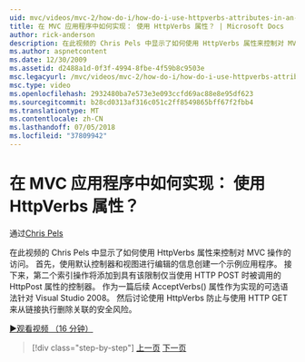 ```yaml
---
uid: mvc/videos/mvc-2/how-do-i/how-do-i-use-httpverbs-attributes-in-an-mvc-application
title: 在 MVC 应用程序中如何实现： 使用 HttpVerbs 属性？ | Microsoft Docs
author: rick-anderson
description: 在此视频的 Chris Pels 中显示了如何使用 HttpVerbs 属性来控制对 MVC 操作的访问。 首先，使用默认共同创建示例应用程序...
ms.author: aspnetcontent
ms.date: 12/30/2009
ms.assetid: d2488a1d-0f3f-4994-8fbe-4f59b8c9503e
msc.legacyurl: /mvc/videos/mvc-2/how-do-i/how-do-i-use-httpverbs-attributes-in-an-mvc-application
msc.type: video
ms.openlocfilehash: 2932480ba7e573e3e093ccfd69ac88e8e95df623
ms.sourcegitcommit: b28cd0313af316c051c2ff8549865bff67f2fbb4
ms.translationtype: MT
ms.contentlocale: zh-CN
ms.lasthandoff: 07/05/2018
ms.locfileid: "37809942"
---
```

<a name="how-do-i-use-httpverbs-attributes-in-an-mvc-application"></a>在 MVC 应用程序中如何实现： 使用 HttpVerbs 属性？
====================
通过[Chris Pels](https://twitter.com/chrispels)

在此视频的 Chris Pels 中显示了如何使用 HttpVerbs 属性来控制对 MVC 操作的访问。 首先，使用默认控制器和视图进行编辑的信息创建一个示例应用程序。 接下来，第二个索引操作将添加到具有该限制仅当使用 HTTP POST 时被调用的 HttpPost 属性的控制器。 作为一篇后续 AcceptVerbs() 属性作为实现的可选语法针对 Visual Studio 2008。 然后讨论使用 HttpVerbs 防止与使用 HTTP GET 来从链接执行删除关联的安全风险。

[&#9654;观看视频 （16 分钟）](https://channel9.msdn.com/Blogs/ASP-NET-Site-Videos/how-do-i-use-httpverbs-attributes-in-an-mvc-application)

> [!div class="step-by-step"]
> [上一页](how-do-i-work-with-model-binders-in-an-mvc-application.md)
> [下一页](mvc2-html-encoding.md)
